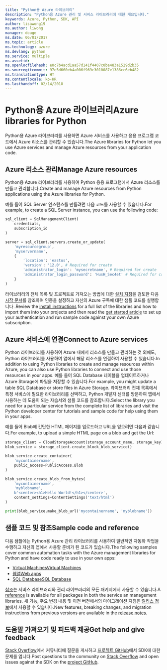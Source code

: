 ```yaml
---
title: "Python용 Azure 라이브러리"
description: "Python용 Azure 관리 및 서비스 라이브러리에 대한 개요입니다."
keywords: Azure, Python, SDK, API
author: lisawong19
ms.author: liwong
manager: douge
ms.date: 06/01/2017
ms.topic: article
ms.technology: azure
ms.devlang: python
ms.service: multiple
ms.assetid: 
ms.openlocfilehash: e0c7b4acd1aa57d141f4407c0ba483a1529d2b35
ms.sourcegitcommit: 97e5d660eb4a006f969c3010087e1386cc6eb482
ms.translationtype: HT
ms.contentlocale: ko-KR
ms.lasthandoff: 02/14/2018
---
```

# <a name="azure-libraries-for-python"></a><span data-ttu-id="21a88-104">Python용 Azure 라이브러리</span><span class="sxs-lookup"><span data-stu-id="21a88-104">Azure libraries for Python</span></span>

<span data-ttu-id="21a88-105">Python용 Azure 라이브러리를 사용하면 Azure 서비스를 사용하고 응용 프로그램 코드에서 Azure 리소스를 관리할 수 있습니다.</span><span class="sxs-lookup"><span data-stu-id="21a88-105">The Azure libraries for Python let you use Azure services and manage Azure resources from your application code.</span></span> 

## <a name="manage-azure-resources"></a><span data-ttu-id="21a88-106">Azure 리소스 관리</span><span class="sxs-lookup"><span data-stu-id="21a88-106">Manage Azure resources</span></span>

<span data-ttu-id="21a88-107">Python용 Azure 라이브러리를 사용하여 Python 응용 프로그램에서 Azure 리소스를 만들고 관리합니다.</span><span class="sxs-lookup"><span data-stu-id="21a88-107">Create and manage Azure resources from Python applications using the Azure libraries for Python.</span></span>

<span data-ttu-id="21a88-108">예를 들어 SQL Server 인스턴스를 만들려면 다음 코드를 사용할 수 있습니다.</span><span class="sxs-lookup"><span data-stu-id="21a88-108">For example, to create a SQL Server instance, you can use the following code:</span></span>

```python
sql_client = SqlManagementClient(
    credentials,
    subscription_id
)

server = sql_client.servers.create_or_update(
    'myresourcegroup',
    'myservername',
    {
        'location': 'eastus',
        'version': '12.0', # Required for create
        'administrator_login': 'mysecretname', # Required for create
        'administrator_login_password': 'HusH_Sec4et' # Required for create
    }
)
```

<span data-ttu-id="21a88-109">라이브러리의 전체 목록 및 프로젝트로 가져오는 방법에 대한 [설치 지침](/azure/python-how-to-install)을 검토한 다음 [시작 문서](python-sdk-azure-get-started.yml)를 참조하여 인증을 설정하고 자신의 Azure 구독에 대한 샘플 코드를 실행합니다 .</span><span class="sxs-lookup"><span data-stu-id="21a88-109">Review the [install instructions](/azure/python-how-to-install) for a full list of the libraries and how to import them into your projects and then read the [get started article](python-sdk-azure-get-started.yml) to set up your authentication and run sample code against your own Azure subscription.</span></span>

## <a name="connect-to-azure-services"></a><span data-ttu-id="21a88-110">Azure 서비스에 연결</span><span class="sxs-lookup"><span data-stu-id="21a88-110">Connect to Azure services</span></span>

<span data-ttu-id="21a88-111">Python 라이브러리를 사용하여 Azure 내에서 리소스를 만들고 관리하는 것 외에도, Python 라이브러리를 사용하여 앱에서 해당 리소스를 연결하여 사용할 수 있습니다.</span><span class="sxs-lookup"><span data-stu-id="21a88-111">In addition to using Python libraries to create and manage resources within Azure, you can also use Python libraries to connect and use those resources in your apps.</span></span> <span data-ttu-id="21a88-112">예를 들어 SQL Database 테이블을 업데이트하거나 Azure Storage에 파일을 저장할 수 있습니다.</span><span class="sxs-lookup"><span data-stu-id="21a88-112">For example, you might update a table SQL Database or store files in Azure Storage.</span></span> <span data-ttu-id="21a88-113">라이브러리 전체 목록에서 특정 서비스에 필요한 라이브러리를 선택하고, Python 개발자 센터를 방문하여 앱에서 사용하는 데 도움이 되는 자습서와 샘플 코드를 참조합니다.</span><span class="sxs-lookup"><span data-stu-id="21a88-113">Select the library you need for a particular service from the complete list of libraries and visit the Python developer center for tutorials and sample code for help using them in your apps.</span></span>

<span data-ttu-id="21a88-114">예를 들어 Blob에 간단한 HTML 페이지를 업로드하고 URL을 얻으려면 다음과 같습니다.</span><span class="sxs-lookup"><span data-stu-id="21a88-114">For example, to upload a simple HTML page on a blob and get the Url:</span></span>

```python
storage_client = CloudStorageAccount(storage_account_name, storage_key)
blob_service = storage_client.create_block_blob_service()

blob_service.create_container(
    'mycontainername',
    public_access=PublicAccess.Blob
)

blob_service.create_blob_from_bytes(
    'mycontainername',
    'myblobname',
    b'<center><h1>Hello World!</h1></center>',
    content_settings=ContentSettings('text/html')
)

print(blob_service.make_blob_url('mycontainername', 'myblobname'))
```

## <a name="sample-code-and-reference"></a><span data-ttu-id="21a88-115">샘플 코드 및 참조</span><span class="sxs-lookup"><span data-stu-id="21a88-115">Sample code and reference</span></span>
<span data-ttu-id="21a88-116">다음 샘플에는 Python용 Azure 관리 라이브러리를 사용하여 일반적인 자동화 작업을 수행하고 자신의 앱에서 사용할 준비가 된 코드가 있습니다.</span><span class="sxs-lookup"><span data-stu-id="21a88-116">The following samples cover common automation tasks with the Azure management libraries for Python and have code ready to use in your own apps:</span></span>
- [<span data-ttu-id="21a88-117">Virtual Machines</span><span class="sxs-lookup"><span data-stu-id="21a88-117">Virtual Machines</span></span>](python-sdk-azure-virtual-machine-samples.md)
- [<span data-ttu-id="21a88-118">웹앱</span><span class="sxs-lookup"><span data-stu-id="21a88-118">Web apps</span></span>](python-sdk-azure-web-apps-samples.md)
- [<span data-ttu-id="21a88-119">SQL Database</span><span class="sxs-lookup"><span data-stu-id="21a88-119">SQL Database</span></span>](python-sdk-azure-sql-database-samples.md)

<span data-ttu-id="21a88-120">[참조](/python/api/overview/azure)는 서비스 라이브러리와 관리 라이브러리의 모든 패키지에서 사용할 수 있습니다.</span><span class="sxs-lookup"><span data-stu-id="21a88-120">A [reference](/python/api/overview/azure) is available for all packages in both the service an management libraries.</span></span> <span data-ttu-id="21a88-121">새 기능, 주요 변경 내용 및 이전 버전에서의 마이그레이션 지침은 [릴리스 정보](python-sdk-azure-release-notes.md)에서 사용할 수 있습니다.</span><span class="sxs-lookup"><span data-stu-id="21a88-121">New features, breaking changes, and migration instructions from previous versions are available in the [release notes](python-sdk-azure-release-notes.md).</span></span> 

## <a name="get-help-and-give-feedback"></a><span data-ttu-id="21a88-122">도움말 가져오기 및 피드백 제공</span><span class="sxs-lookup"><span data-stu-id="21a88-122">Get help and give feedback</span></span>

<span data-ttu-id="21a88-123">[Stack Overflow](http://stackoverflow.com/questions/tagged/azure-sdk-python)에서 커뮤니티에 질문을 게시하고 [프로젝트 GitHub](https://github.com/Azure/azure-sdk-for-python)에서 SDK에 대한 문제를 엽니다.</span><span class="sxs-lookup"><span data-stu-id="21a88-123">Post questions to the community on [Stack Overflow](http://stackoverflow.com/questions/tagged/azure-sdk-python) and open issues against the SDK on the [project GitHub](https://github.com/Azure/azure-sdk-for-python).</span></span>
